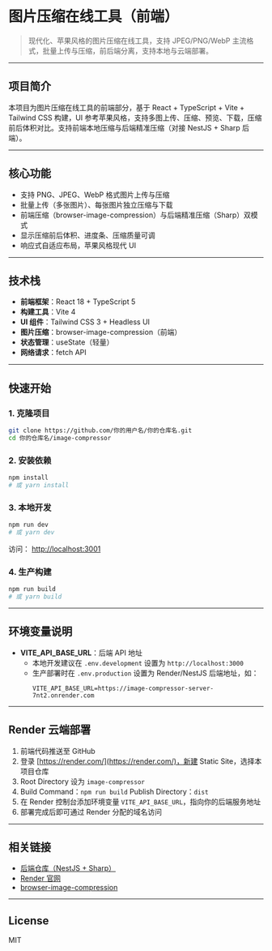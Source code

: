 # 图片压缩在线工具（前端）

> 现代化、苹果风格的图片压缩在线工具，支持 JPEG/PNG/WebP 主流格式，批量上传与压缩，前后端分离，支持本地与云端部署。

---

## 项目简介

本项目为图片压缩在线工具的前端部分，基于 React + TypeScript + Vite + Tailwind CSS 构建，UI 参考苹果风格，支持多图上传、压缩、预览、下载，压缩前后体积对比。支持前端本地压缩与后端精准压缩（对接 NestJS + Sharp 后端）。

---

## 核心功能

- 支持 PNG、JPEG、WebP 格式图片上传与压缩
- 批量上传（多张图片）、每张图片独立压缩与下载
- 前端压缩（browser-image-compression）与后端精准压缩（Sharp）双模式
- 显示压缩前后体积、进度条、压缩质量可调
- 响应式自适应布局，苹果风格现代 UI

---

## 技术栈

- **前端框架**：React 18 + TypeScript 5
- **构建工具**：Vite 4
- **UI 组件**：Tailwind CSS 3 + Headless UI
- **图片压缩**：browser-image-compression（前端）
- **状态管理**：useState（轻量）
- **网络请求**：fetch API

---

## 快速开始

### 1. 克隆项目

```bash
git clone https://github.com/你的用户名/你的仓库名.git
cd 你的仓库名/image-compressor
```

### 2. 安装依赖

```bash
npm install
# 或 yarn install
```

### 3. 本地开发

```bash
npm run dev
# 或 yarn dev
```

访问： [http://localhost:3001](http://localhost:3001)

### 4. 生产构建

```bash
npm run build
# 或 yarn build
```

---

## 环境变量说明

- **VITE_API_BASE_URL**：后端 API 地址
  - 本地开发建议在 `.env.development` 设置为 `http://localhost:3000`
  - 生产部署时在 `.env.production` 设置为 Render/NestJS 后端地址，如：
    ```env
    VITE_API_BASE_URL=https://image-compressor-server-7nt2.onrender.com
    ```

---

## Render 云端部署

1. 前端代码推送至 GitHub
2. 登录 [https://render.com/](https://render.com/)，新建 Static Site，选择本项目仓库
3. Root Directory 设为 `image-compressor`
4. Build Command：`npm run build`  Publish Directory：`dist`
5. 在 Render 控制台添加环境变量 `VITE_API_BASE_URL`，指向你的后端服务地址
6. 部署完成后即可通过 Render 分配的域名访问

---

## 相关链接

- [后端仓库（NestJS + Sharp）](../server)
- [Render 官网](https://render.com/)
- [browser-image-compression](https://github.com/Donaldcwl/browser-image-compression)

---

## License

MIT
